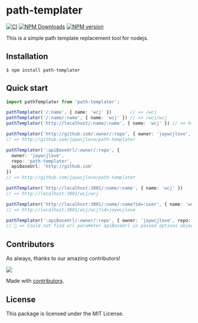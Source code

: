 path-templater
===

[![CI](https://github.com/jaywcjlove/path-templater/actions/workflows/main.yml/badge.svg)](https://github.com/jaywcjlove/path-templater/actions/workflows/main.yml)
[![NPM Downloads](https://img.shields.io/npm/dm/path-templater.svg?style=flat)](https://www.npmjs.com/package/path-templater)
[![NPM version](https://img.shields.io/npm/v/path-templater.svg?style=flat&label=path-templater)](https://npmjs.org/package/path-templater)

This is a simple path template replacement tool for nodejs.

## Installation

```shell
$ npm install path-templater
```

## Quick start

```typescript
import pathTemplater from 'path-templater';

pathTemplater('/:name', { name: 'wcj' })       // => /wcj
pathTemplater('/:name/:name', { name: 'wcj' }) // => /wcj/wcj
pathTemplater('http://localhost/:name/:name', { name: 'wcj' }) // => http://localhost/wcj/wcj

pathTemplater('http://github.com/:owner/:repo', { owner: 'jaywcjlove', repo: 'path-templater' })
// => http://github.com/jaywcjlove/path-templater

pathTemplater(':apiBaseUrl/:owner/:repo', {
  owner: 'jaywcjlove',
  repo: 'path-templater',
  apiBaseUrl: 'http://github.com'
})
// => http://github.com/jaywcjlove/path-templater

pathTemplater('http://localhost:3001/:name/:name', { name: 'wcj' })
// => http://localhost:3001/wcj/wcj

pathTemplater('http://localhost:3001/:name/:name?id=:user', { name: 'wcj', user: 'jaywcjlove' })
// => http://localhost:3001/wcj/wcj?id=jaywcjlove

pathTemplater(':apiBaseUrl/:owner/:repo', { owner: 'jaywcjlove', repo: 'path-templater' })
// 🚨 => Could not find url parameter apiBaseUrl in passed options object;
```

## Contributors

As always, thanks to our amazing contributors!

<a href="https://github.com/jaywcjlove/path-templater/graphs/contributors">
  <img src="https://jaywcjlove.github.io/path-templater/CONTRIBUTORS.svg" />
</a>

Made with [contributors](https://github.com/jaywcjlove/github-action-contributors).

## License

This package is licensed under the MIT License.